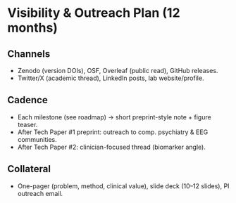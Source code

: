 # Visibility & Outreach Plan (12 months)

## Channels
- Zenodo (version DOIs), OSF, Overleaf (public read), GitHub releases.
- Twitter/X (academic thread), LinkedIn posts, lab website/profile.

## Cadence
- Each milestone (see roadmap) → short preprint-style note + figure teaser.
- After Tech Paper #1 preprint: outreach to comp. psychiatry & EEG communities.
- After Tech Paper #2: clinician-focused thread (biomarker angle).

## Collateral
- One-pager (problem, method, clinical value), slide deck (10–12 slides), PI outreach email.
